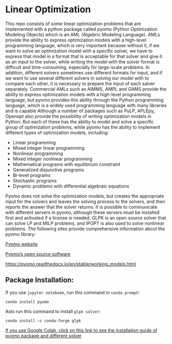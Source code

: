# Linear Optimization
This repo consists of some linear optimization problems that are implemented with a python package called pyomo (Python Optimization Modeling Objects) which is an AML (Algebric Modeling Language).
AMLs provide the ability to express optimization models with a high-level programming language, which is very important because without it, if we want to solve an optimization model with a specific solver, we have to express that model in a format that is acceptable for that solver and give it as an input to the solver, while writing the model with the solver format is difficult and time-consuming, especially for large-scale problems. In addition, different solvers sometimes use different formats for input, and if we want to use several different solvers in solving our model with to compare each other, it is necessary to prepare the input of each salver separately.
Commercial AMLs such as AIMMS, AMPL and GAMS provide the ability to express optimization models with a high-level programming language, but pyomo provides this ability through the Python programming language, which is a widely used programming language with many libraries and is capable
Although a number of packages such as PuLP, APLEpy, Openopt also provide the possibility of writing optimization models in Python. But each of these has the ability to model and solve a specific group of optimization problems, while pyomo has the ability to implement different types of optimization models, including:

* Linear programming
* Mixed integer linear programming
* Nonlinear programming
* Mixed integer nonlinear programming
* Mathematical programs with equilibrium constraint
* Generalized disjunctive programs
* Bi-level programs
* Stochastic programs
* Dynamic problems with differential algebraic equations

Pyomo does not solve the optimization models, but creates the appropriate input for the solvers and leaves the solving process to the solvers, and then reports the answer that the solver returns. It is possible to communicate with different servers in pyomo, although these servers must be installed first and activated if a license is needed. GLPK is an open source solver that can solve LP and MILP problems, and IPOPT is also used to solve nonlinear problems.
The following sites provide comprehensive information about the pyomo library:

[Pyomo website](http://www.pyomo.org)

[Pyomo’s open source software](https://github.com/Pyomo/pyomo)

https://pyomo.readthedocs.io/en/stable/working_models.html

## Package Installation:
If you use `jupyter notebook`, run this command in `conda prompt`:
```
conda install pyomo 
```
Aslo run this command to install `glpk solver`:
```
conda install –c conda-forge glpk
```
[If you use Google Colab, click on this link to see the installation guide of pyomo package and different solver](https://colab.research.google.com/github/jckantor/ND-Pyomo-Cookbook/blob/master/notebooks/01.02-Running-Pyomo-on-Google-Colab.ipynb#scrollTo=yTGBrqQO3vT2)
